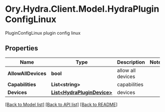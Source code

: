 # Ory.Hydra.Client.Model.HydraPluginConfigLinux
PluginConfigLinux plugin config linux
## Properties

Name | Type | Description | Notes
------------ | ------------- | ------------- | -------------
**AllowAllDevices** | **bool** | allow all devices | 
**Capabilities** | **List&lt;string&gt;** | capabilities | 
**Devices** | [**List&lt;HydraPluginDevice&gt;**](HydraPluginDevice.md) | devices | 

[[Back to Model list]](../README.md#documentation-for-models) [[Back to API list]](../README.md#documentation-for-api-endpoints) [[Back to README]](../README.md)

